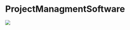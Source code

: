 <H1>ProjectManagmentSoftware</H1>
<a target="_blank" href="https://ci.appveyor.com/project/kurulyk22770/projectmanagmentsoftware">
<img src="https://ci.appveyor.com/api/projects/status/5dm2hbelj1x2mbjk"></img>
<!--  <image src="https://ci.appveyor.com/api/projects/status/GitHub//kurulyk22770/projectmanagmentsoftware">  -->
</a>

